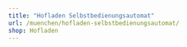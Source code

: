 ```yaml
---
title: "Hofladen Selbstbedienungsautomat"
url: /muenchen/hofladen-selbstbedienungsautomat/
shop: Hofladen
---
```


